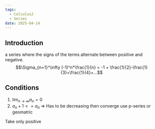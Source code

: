 ```yaml
---
tags:
  - Calculus2
  - Series
date: 2025-04-14
---
```

## Introduction 
a series where the signs of the terms alternate between positive and negative.
$$\Sigma_{n=1}^\infty (-1)^n*\frac{1}{n} = -1 + \frac{1}{2}-\frac{1}{3}+\frac{1}{4}+...$$
## Conditions
1. $\lim_{n\to\infty} a_n = 0$ 
2. $a_n + 1 <= a_n$ => Has to be decreasing
then converge use p-series or geomatric

Take only positive 


